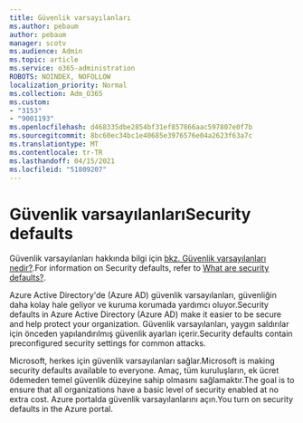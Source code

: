 ```yaml
---
title: Güvenlik varsayılanları
ms.author: pebaum
author: pebaum
manager: scotv
ms.audience: Admin
ms.topic: article
ms.service: o365-administration
ROBOTS: NOINDEX, NOFOLLOW
localization_priority: Normal
ms.collection: Adm_O365
ms.custom:
- "3153"
- "9001193"
ms.openlocfilehash: d468335dbe2854bf31ef857866aac597807e0f7b
ms.sourcegitcommit: 8bc60ec34bc1e40685e3976576e04a2623f63a7c
ms.translationtype: MT
ms.contentlocale: tr-TR
ms.lasthandoff: 04/15/2021
ms.locfileid: "51809207"
---
```

# <a name="security-defaults"></a><span data-ttu-id="4b9ed-102">Güvenlik varsayılanları</span><span class="sxs-lookup"><span data-stu-id="4b9ed-102">Security defaults</span></span>

<span data-ttu-id="4b9ed-103">Güvenlik varsayılanları hakkında bilgi için [bkz. Güvenlik varsayılanları nedir?](https://docs.microsoft.com/azure/active-directory/conditional-access/concept-conditional-access-security-defaults).</span><span class="sxs-lookup"><span data-stu-id="4b9ed-103">For information on Security defaults, refer to [What are security defaults?](https://docs.microsoft.com/azure/active-directory/conditional-access/concept-conditional-access-security-defaults).</span></span>

<span data-ttu-id="4b9ed-104">Azure Active Directory'de (Azure AD) güvenlik varsayılanları, güvenliğin daha kolay hale geliyor ve kuruma korumada yardımcı oluyor.</span><span class="sxs-lookup"><span data-stu-id="4b9ed-104">Security defaults in Azure Active Directory (Azure AD) make it easier to be secure and help protect your organization.</span></span> <span data-ttu-id="4b9ed-105">Güvenlik varsayılanları, yaygın saldırılar için önceden yapılandırılmış güvenlik ayarları içerir.</span><span class="sxs-lookup"><span data-stu-id="4b9ed-105">Security defaults contain preconfigured security settings for common attacks.</span></span>

<span data-ttu-id="4b9ed-106">Microsoft, herkes için güvenlik varsayılanları sağlar.</span><span class="sxs-lookup"><span data-stu-id="4b9ed-106">Microsoft is making security defaults available to everyone.</span></span> <span data-ttu-id="4b9ed-107">Amaç, tüm kuruluşların, ek ücret ödemeden temel güvenlik düzeyine sahip olmasını sağlamaktır.</span><span class="sxs-lookup"><span data-stu-id="4b9ed-107">The goal is to ensure that all organizations have a basic level of security enabled at no extra cost.</span></span> <span data-ttu-id="4b9ed-108">Azure portalda güvenlik varsayılanlarını açın.</span><span class="sxs-lookup"><span data-stu-id="4b9ed-108">You turn on security defaults in the Azure portal.</span></span>
